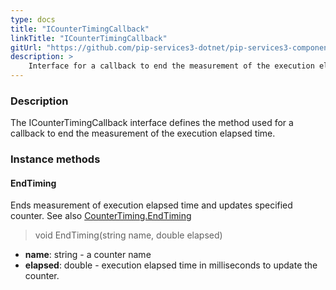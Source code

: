 ```yaml
---
type: docs
title: "ICounterTimingCallback"
linkTitle: "ICounterTimingCallback"
gitUrl: "https://github.com/pip-services3-dotnet/pip-services3-components-dotnet"
description: >
    Interface for a callback to end the measurement of the execution elapsed time.
---
```


### Description

The ICounterTimingCallback interface defines the method used for a callback to end the measurement of the execution elapsed time. 

### Instance methods

#### EndTiming
Ends measurement of execution elapsed time and updates specified counter.
See also [CounterTiming.EndTiming](../counter_timing/#endtiming)

> void EndTiming(string name, double elapsed)

- **name**: string - a counter name
- **elapsed**: double - execution elapsed time in milliseconds to update the counter.
